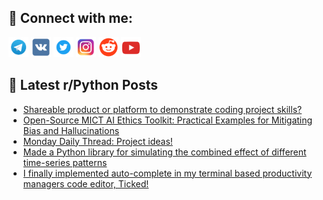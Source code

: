 ## 🔎 Connect with me:
[<img src="https://github.com/bullbesh/bullbesh/blob/main/images/Telegram.png" width="32" height="32" />](https://t.me/bullbesh)
[<img src="https://github.com/bullbesh/bullbesh/blob/main/images/VK.png" width="32" height="32" />](https://vk.com/bullbesh)
[<img src="https://github.com/bullbesh/bullbesh/blob/main/images/Twitter.png" width="32" height="32" />](https://twitter.com/bullbesh1)
[<img src="https://github.com/bullbesh/bullbesh/blob/main/images/Instagram.png" width="32" height="32" />](https://www.instagram.com/bullbesh)
[<img src="https://github.com/bullbesh/bullbesh/blob/main/images/Reddit.png" width="32" height="32" />](https://www.reddit.com/user/bullbesh)
[<img src="https://github.com/bullbesh/bullbesh/blob/main/images/YouTube.png" width="32" height="32" />](https://www.youtube.com/channel/UCtfjRs6uzgq5mfm8S06WTcg)

## 📕 Latest r/Python Posts
<!-- BLOG-POST-LIST:START -->
- [Shareable product or platform to demonstrate coding project skills?](https://www.reddit.com/r/Python/comments/1iwwcjk/shareable_product_or_platform_to_demonstrate/)
- [Open-Source MICT AI Ethics Toolkit: Practical Examples for Mitigating Bias and Hallucinations](https://www.reddit.com/r/Python/comments/1iwunjl/opensource_mict_ai_ethics_toolkit_practical/)
- [Monday Daily Thread: Project ideas!](https://www.reddit.com/r/Python/comments/1iwogfe/monday_daily_thread_project_ideas/)
- [Made a Python library for simulating the combined effect of different time-series patterns](https://www.reddit.com/r/Python/comments/1iwk95c/made_a_python_library_for_simulating_the_combined/)
- [I finally implemented auto-complete in my terminal based productivity managers code editor, Ticked!](https://www.reddit.com/r/Python/comments/1iwghxb/i_finally_implemented_autocomplete_in_my_terminal/)
<!-- BLOG-POST-LIST:END -->
